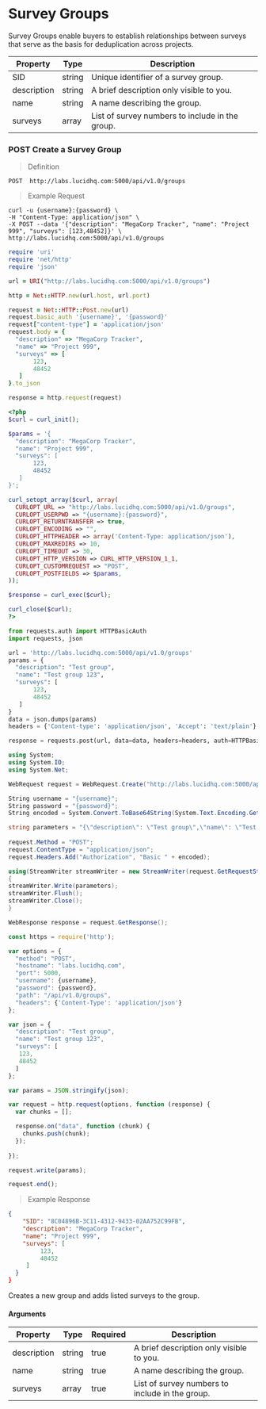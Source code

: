 # Survey Groups

Survey Groups enable buyers to establish relationships between surveys that serve as the basis for deduplication across projects.

| Property    | Type   | Description                                     |
|-------------|--------|-------------------------------------------------|
| SID         | string | Unique identifier of a survey group.            |
| description | string | A brief description only visible to you.        |
| name        | string | A name describing the group.                    |
| surveys     | array  | List of survey numbers to include in the group. |

### POST Create a Survey Group

> Definition

```plaintext
POST  http://labs.lucidhq.com:5000/api/v1.0/groups
```

> Example Request

```shell
curl -u {username}:{password} \
-H "Content-Type: application/json" \
-X POST --data '{"description": "MegaCorp Tracker", "name": "Project 999", "surveys": [123,48452]}' \
http://labs.lucidhq.com:5000/api/v1.0/groups
```

```ruby
require 'uri'
require 'net/http'
require 'json'

url = URI("http://labs.lucidhq.com:5000/api/v1.0/groups")

http = Net::HTTP.new(url.host, url.port)

request = Net::HTTP::Post.new(url)
request.basic_auth '{username}', '{password}'
request["content-type"] = 'application/json'
request.body = {
  "description" => "MegaCorp Tracker",
  "name" => "Project 999",
  "surveys" => [
       123,
       48452
   ]
}.to_json

response = http.request(request)
```

```php
<?php
$curl = curl_init();

$params = '{
  "description": "MegaCorp Tracker",
  "name": "Project 999",
  "surveys": [
       123,
       48452
   ]
}';

curl_setopt_array($curl, array(
  CURLOPT_URL => "http://labs.lucidhq.com:5000/api/v1.0/groups",
  CURLOPT_USERPWD => "{username}:{password}",
  CURLOPT_RETURNTRANSFER => true,
  CURLOPT_ENCODING => "",
  CURLOPT_HTTPHEADER => array('Content-Type: application/json'),
  CURLOPT_MAXREDIRS => 10,
  CURLOPT_TIMEOUT => 30,
  CURLOPT_HTTP_VERSION => CURL_HTTP_VERSION_1_1,
  CURLOPT_CUSTOMREQUEST => "POST",
  CURLOPT_POSTFIELDS => $params,
));

$response = curl_exec($curl);

curl_close($curl);
?>

```

```python
from requests.auth import HTTPBasicAuth
import requests, json

url = 'http://labs.lucidhq.com:5000/api/v1.0/groups'
params = {
  "description": "Test group",
  "name": "Test group 123",
  "surveys": [
       123,
       48452
   ]
}
data = json.dumps(params)
headers = {'Content-type': 'application/json', 'Accept': 'text/plain'}

response = requests.post(url, data=data, headers=headers, auth=HTTPBasicAuth('{username}', '{password}'))
```

```csharp
using System;
using System.IO;
using System.Net;

WebRequest request = WebRequest.Create("http://labs.lucidhq.com:5000/api/v1.0/groups");

String username = "{username}";
String password = "{password}";
String encoded = System.Convert.ToBase64String(System.Text.Encoding.GetEncoding("ISO-8859-1").GetBytes(username + ":" + password));

string parameters = "{\"description\": \"Test group\",\"name\": \"Test group 123\",\"surveys\": [123,48452]}";
	
request.Method = "POST";
request.ContentType = "application/json";
request.Headers.Add("Authorization", "Basic " + encoded);

using(StreamWriter streamWriter = new StreamWriter(request.GetRequestStream()))
{
streamWriter.Write(parameters);
streamWriter.Flush();
streamWriter.Close();
}

WebResponse response = request.GetResponse();
```

```javascript
const https = require('http');

var options = {
  "method": "POST",
  "hostname": "labs.lucidhq.com",
  "port": 5000,
  "username": {username},
  "password": {password},
  "path": "/api/v1.0/groups",
  "headers": {'Content-Type': 'application/json'}
};

var json = {
  "description": "Test group",
  "name": "Test group 123",
  "surveys": [
   123,
   48452
  ]
};

var params = JSON.stringify(json);

var request = http.request(options, function (response) {
  var chunks = [];

  response.on("data", function (chunk) {
    chunks.push(chunk);
  });
  
});

request.write(params);

request.end();
```

> Example Response

```json 
{
    "SID": "8C04896B-3C11-4312-9433-02AA752C99FB",
    "description": "MegaCorp Tracker",
    "name": "Project 999",
    "surveys": [
         123,
         48452
     ]
  }
}
```

Creates a new group and adds listed surveys to the group.

#### Arguments

| Property    | Type   | Required | Description                                     |
|-------------|--------|----------|-------------------------------------------------|
| description | string | true     | A brief description only visible to you.        |
| name        | string | true     | A name describing the group.                    |
| surveys     | array  | true     | List of survey numbers to include in the group. |
